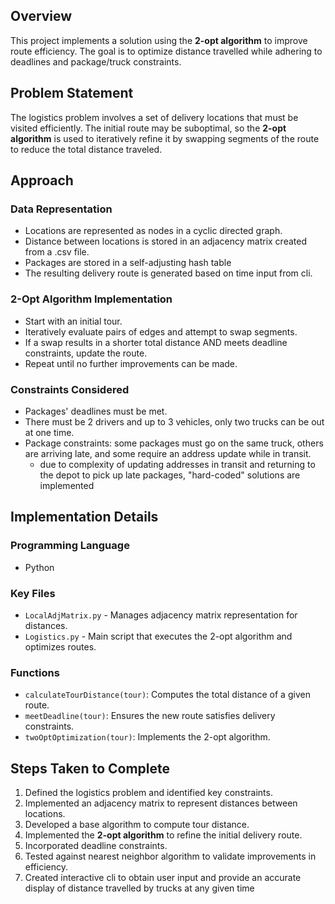 ## Overview
This project implements a solution using the **2-opt algorithm** to improve route efficiency. The goal is to optimize distance travelled while adhering to deadlines and package/truck constraints.

## Problem Statement
The logistics problem involves a set of delivery locations that must be visited efficiently. The initial route may be suboptimal, so the **2-opt algorithm** is used to iteratively refine it by swapping segments of the route to reduce the total distance traveled.

## Approach

### Data Representation
- Locations are represented as nodes in a cyclic directed graph.
- Distance between locations is stored in an adjacency matrix created from a .csv file.
- Packages are stored in a self-adjusting hash table
- The resulting delivery route is generated based on time input from cli.

### 2-Opt Algorithm Implementation
- Start with an initial tour.
- Iteratively evaluate pairs of edges and attempt to swap segments.
- If a swap results in a shorter total distance AND meets deadline constraints, update the route.
- Repeat until no further improvements can be made.

### Constraints Considered
- Packages' deadlines must be met.
- There must be 2 drivers and up to 3 vehicles, only two trucks can be out at one time.
- Package constraints: some packages must go on the same truck, others are arriving late, and some require an address update while in transit.
  - due to complexity of updating addresses in transit and returning to the depot to pick up late packages, "hard-coded" solutions are implemented

## Implementation Details

### Programming Language
- Python

### Key Files
- `LocalAdjMatrix.py` - Manages adjacency matrix representation for distances.
- `Logistics.py` - Main script that executes the 2-opt algorithm and optimizes routes.

### Functions
- `calculateTourDistance(tour)`: Computes the total distance of a given route.
- `meetDeadline(tour)`: Ensures the new route satisfies delivery constraints.
- `twoOptOptimization(tour)`: Implements the 2-opt algorithm.

## Steps Taken to Complete
1. Defined the logistics problem and identified key constraints.
2. Implemented an adjacency matrix to represent distances between locations.
3. Developed a base algorithm to compute tour distance.
4. Implemented the **2-opt algorithm** to refine the initial delivery route.
5. Incorporated deadline constraints.
7. Tested against nearest neighbor algorithm to validate improvements in efficiency.
8. Created interactive cli to obtain user input and provide an accurate display of distance travelled by trucks at any given time

